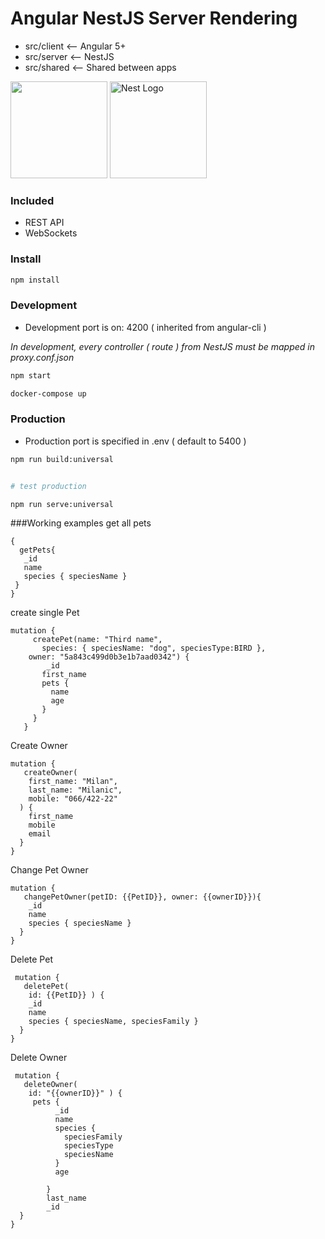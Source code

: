 # Angular NestJS Server Rendering

- src/client <-- Angular 5+
- src/server <-- NestJS
- src/shared <-- Shared between apps

 <a href="https://angular.io" target="blank"><img height="155px" src="https://angular.io/assets/images/logos/angular/angular.svg" /></a>
 <a href="http://nestjs.com/" target="blank"><img height="155px" src="http://kamilmysliwiec.com/public/nest-logo.png#1" alt="Nest Logo" /></a>
  
### Included

- REST API
- WebSockets  
  
### Install

```bash
npm install
```

### Development

* Development port is on: 4200 ( inherited from angular-cli )

*In development, every controller ( route ) from NestJS must be mapped in proxy.conf.json*

```bash
npm start

docker-compose up
```

### Production

* Production port is specified in .env ( default to 5400 )

```bash
npm run build:universal
```

```bash

# test production

npm run serve:universal
```

###Working examples
 get all pets
 ```
 {
   getPets{
    _id
    name
    species { speciesName }
  }
}
```

create single Pet
```
mutation {
     createPet(name: "Third name", 
       species: { speciesName: "dog", speciesType:BIRD },
    owner: "5a843c499d0b3e1b7aad0342") {
        _id
       first_name
       pets {
         name
         age
       }
     }
   }
```

Create Owner
```
mutation {
   createOwner(
    first_name: "Milan", 
  	last_name: "Milanic",
    mobile: "066/422-22"
  ) {
    first_name
    mobile
    email  
  } 
}

```

Change Pet Owner
```
mutation {
   changePetOwner(petID: {{PetID}}, owner: {{ownerID}}){
    _id
    name
    species { speciesName }
  }
}
```
Delete Pet
```
 mutation {
   deletePet(
    id: {{PetID}} ) {
    _id
    name
    species { speciesName, speciesFamily }
  }
}
```

Delete Owner
```
 mutation {
   deleteOwner(
    id: "{{ownerID}}" ) {
     pets {
          _id
          name
          species {
            speciesFamily
            speciesType
            speciesName
          } 
          age
          
        }
        last_name
        _id
  }
}
```

